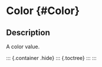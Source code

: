 Color {#Color}
=====

Description
-----------

A color value.

::: {.container .hide}
::: {.toctree}
:::
:::
